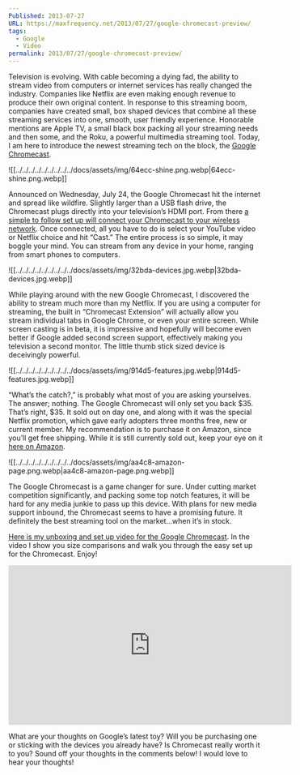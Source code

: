 ```yaml
---
Published: 2013-07-27
URL: https://maxfrequency.net/2013/07/27/google-chromecast-preview/
tags:
  - Google
  - Video
permalink: 2013/07/27/google-chromecast-preview/
---
```

Television is evolving. With cable becoming a dying fad, the ability to stream video from computers or internet services has really changed the industry. Companies like Netflix are even making enough revenue to produce their own original content. In response to this streaming boom, companies have created small, box shaped devices that combine all these streaming services into one, smooth, user friendly experience. Honorable mentions are Apple TV, a small black box packing all your streaming needs and then some, and the Roku, a powerful multimedia streaming tool. Today, I am here to introduce the newest streaming tech on the block, the [Google Chromecast](https://store.google.com/us/product/chromecast_google_tv?hl=en-US&pli=1).

![[../../../../../../../../../docs/assets/img/64ecc-shine.png.webp|64ecc-shine.png.webp]]

Announced on Wednesday, July 24, the Google Chromecast hit the internet and spread like wildfire. Slightly larger than a USB flash drive, the Chromecast plugs directly into your television’s HDMI port. From there [a simple to follow set up will connect your Chromecast to your wireless network](http://www.youtube.com/watch?v=z_gJJBryd-I&feature=youtu.be). Once connected, all you have to do is select your YouTube video or Netflix choice and hit “Cast.” The entire process is so simple, it may boggle your mind. You can stream from any device in your home, ranging from smart phones to computers.

![[../../../../../../../../../docs/assets/img/32bda-devices.jpg.webp|32bda-devices.jpg.webp]]

While playing around with the new Google Chromecast, I discovered the ability to stream much more than my Netflix. If you are using a computer for streaming, the built in “Chromecast Extension” will actually allow you stream individual tabs in Google Chrome, or even your entire screen.  While screen casting is in beta, it is impressive and hopefully will become even better if Google added second screen support, effectively making you television a second monitor. The little thumb stick sized device is deceivingly powerful.

![[../../../../../../../../../docs/assets/img/914d5-features.jpg.webp|914d5-features.jpg.webp]]

“What’s the catch?,” is probably what most of you are asking yourselves. The answer; nothing. The Google Chromecast will only set you back $35. That’s right, $35. It sold out on day one, and along with it was the special Netflix promotion, which gave early adopters three months free, new or current member. My recommendation is to purchase it on Amazon, since you’ll get free shipping. While it is still currently sold out, keep your eye on it [here on Amazon](http://www.amazon.com/dp/B00DR0PDNE/ref=pe_385040_30332190_pe_175190_21431760_M3T1_ST1_dp_1).

![[../../../../../../../../../docs/assets/img/aa4c8-amazon-page.png.webp|aa4c8-amazon-page.png.webp]]

The Google Chromecast is a game changer for sure. Under cutting market competition significantly, and packing some top notch features, it will be hard for any media junkie to pass up this device. With plans for new media support inbound, the Chromecast seems to have a promising future. It definitely the best streaming tool on the market…when it’s in stock.

[Here is my unboxing and set up video for the Google Chromecast](http://www.youtube.com/watch?v=z_gJJBryd-I&feature=youtu.be). In the video I show you size comparisons and walk you through the easy set up for the Chromecast. Enjoy!

<div class=iframe-container>
<iframe width="560" height="315" src="https://www.youtube-nocookie.com/embed/z_gJJBryd-I?si=-bfw2hATPeS4t8q8" title="YouTube video player" frameborder="0" allow="accelerometer; autoplay; clipboard-write; encrypted-media; gyroscope; picture-in-picture; web-share" allowfullscreen></iframe>
</div>

What are your thoughts on Google’s latest toy? Will you be purchasing one or sticking with the devices you already have? Is Chromecast really worth it to you? Sound off your thoughts in the comments below! I would love to hear your thoughts!